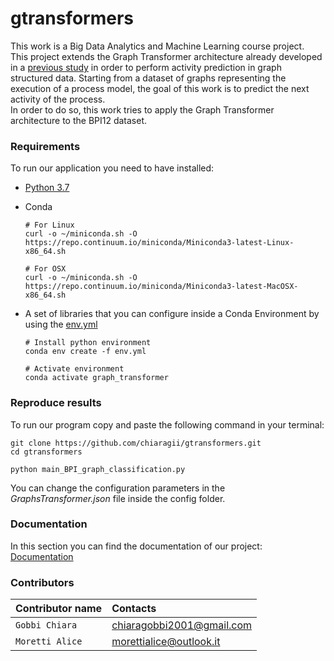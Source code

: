 # gtransformers
This work is a Big Data Analytics and Machine Learning course project. <br>
This project extends the Graph Transformer architecture already developed in a [previous study](https://github.com/graphdeeplearning/graphtransformer) in order to perform activity prediction in graph structured data.
Starting from a dataset of graphs representing the execution of a process model, the goal of this work is to predict the next activity of the process. <br>
In order to do so, this work tries to apply the Graph Transformer architecture to the BPI12 dataset.

### Requirements
To run our application you need to have installed:
* [Python 3.7](https://www.python.org/downloads/release/python-370/)
  
* Conda
  ```
  # For Linux
  curl -o ~/miniconda.sh -O https://repo.continuum.io/miniconda/Miniconda3-latest-Linux-x86_64.sh

  # For OSX
  curl -o ~/miniconda.sh -O https://repo.continuum.io/miniconda/Miniconda3-latest-MacOSX-x86_64.sh
  ```
  
* A set of libraries that you can configure inside a Conda Environment by using the [env.yml](https://github.com/chiaragii/gtransformers/blob/main/env.yml)
  ```
  # Install python environment
  conda env create -f env.yml   

  # Activate environment
  conda activate graph_transformer
  ```

### Reproduce results
To run our program copy and paste the following command in your terminal:
```
git clone https://github.com/chiaragii/gtransformers.git
cd gtransformers

python main_BPI_graph_classification.py
```

You can change the configuration parameters in the *GraphsTransformer.json* file inside the config folder.

### Documentation
In this section you can find the documentation of our project: [Documentation](https://github.com/chiaragii/gtransformers/blob/main/docs/Graph%20Trasformer%20applicato%20all%E2%80%99activity%20prediction%20su%20reti%20di%20Petri%E2%80%8B%20.pdf)

### Contributors
| Contributor name | Contacts |
| :-------- | :------- | 
| `Gobbi Chiara`     | chiaragobbi2001@gmail.com | 
| `Moretti Alice`     | morettialice@outlook.it | 

